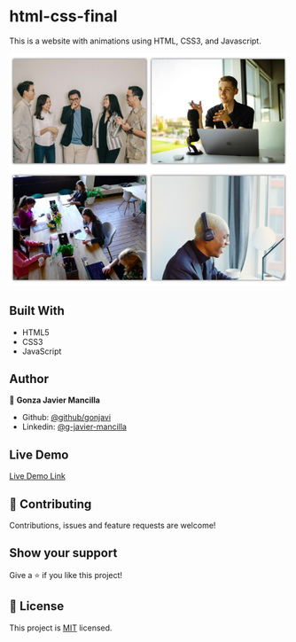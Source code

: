 # html-css-final

This is a website with animations using HTML, CSS3, and Javascript.


![screenshot](./img/animacion1.png)


## Built With

- HTML5
- CSS3
- JavaScript

## Author

👤 **Gonza Javier Mancilla**

- Github: [@github/gonjavi](https://github.com/gonjavi)
- Linkedin: [@g-javier-mancilla](https://www.linkedin.com/in/g-mancillla)


## Live Demo

[Live Demo Link](https://gonjavi.github.io/html-css-final/)


## 🤝 Contributing

Contributions, issues and feature requests are welcome!


## Show your support

Give a ⭐️ if you like this project!


## 📝 License

This project is [MIT](lic.url) licensed.

